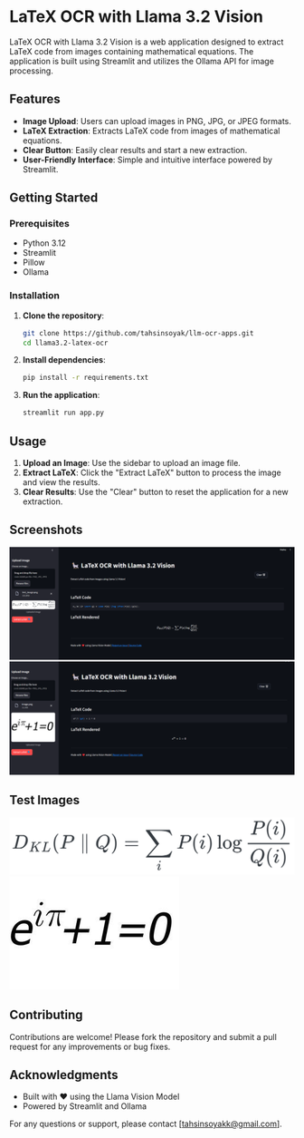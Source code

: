 
# LaTeX OCR with Llama 3.2 Vision

LaTeX OCR with Llama 3.2 Vision is a web application designed to extract LaTeX code from images containing mathematical equations. The application is built using Streamlit and utilizes the Ollama API for image processing.

## Features

- **Image Upload**: Users can upload images in PNG, JPG, or JPEG formats.
- **LaTeX Extraction**: Extracts LaTeX code from images of mathematical equations.
- **Clear Button**: Easily clear results and start a new extraction.
- **User-Friendly Interface**: Simple and intuitive interface powered by Streamlit.

## Getting Started

### Prerequisites

- Python 3.12 
- Streamlit
- Pillow
- Ollama

### Installation

1. **Clone the repository**:
   ```bash
   git clone https://github.com/tahsinsoyak/llm-ocr-apps.git
   cd llama3.2-latex-ocr
   ```

2. **Install dependencies**:
   ```bash
   pip install -r requirements.txt
   ```

3. **Run the application**:
   ```bash
   streamlit run app.py
   ```

## Usage

1. **Upload an Image**: Use the sidebar to upload an image file.
2. **Extract LaTeX**: Click the "Extract LaTeX" button to process the image and view the results.
3. **Clear Results**: Use the "Clear" button to reset the application for a new extraction.

## Screenshots
![](screens/screen1.png)
![](screens/screen2.png)

## Test Images

![](test_image.png)
![](test_image_2.png)

## Contributing

Contributions are welcome! Please fork the repository and submit a pull request for any improvements or bug fixes.

## Acknowledgments

- Built with ❤️ using the Llama Vision Model
- Powered by Streamlit and Ollama

For any questions or support, please contact [tahsinsoyakk@gmail.com].
